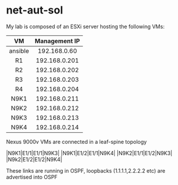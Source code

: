 # net-aut-sol

My lab is composed of an ESXi server hosting the following VMs:

| VM		| Management IP     |
|:---------:|:-----------------:| 
| ansible	|	192.168.0.60    |
| R1		|	192.168.0.201   |
| R2		|	192.168.0.202   |
| R3		|	192.168.0.203   |
| R4		|	192.168.0.204   |
| N9K1		|	192.168.0.211   |
| N9K2		|	192.168.0.212   |
| N9K3		|	192.168.0.213   |
| N9K4		|	192.168.0.214   |
  
Nexus 9000v VMs are connected in a leaf-spine topology

|N9K1|E1/1|E1/1|N9K3|
|N9K1|E1/2|E1/1|N9K4|
|N9K2|E1/1|E1/2|N9K3|
|N9k2|E1/2|E1/2|N9K4|

These links are running in OSPF, loopbacks (1.1.1.1,2.2.2.2 etc) are advertised into OSPF